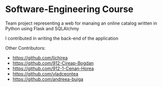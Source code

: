 # Software-Engineering Course

Team project representing a web for manaing an online catalog written in Python using Flask and SQLAlchmy

I contributed in writing the back-end of the application

Other Contributors:
* https://github.com/lichirea
* https://github.com/912-Cireap-Bogdan
* https://github.com/912-1-Cenan-Horea
* https://github.com/vladceontea
* https://github.com/andreea-buiga
